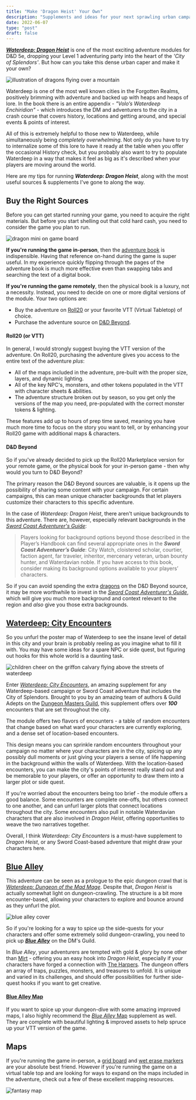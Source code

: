 ```yaml
---
title: "Make 'Dragon Heist' Your Own"
description: "Supplements and ideas for your next sprawling urban campaign."
date: 2022-06-07
type: "post"
draft: false
---
```


[***Waterdeep: Dragon Heist***](https://dnd.wizards.com/products/tabletop-games/rpg-products/dragonheist) is one of the most exciting adventure modules for D&D 5e, dropping your Level 1 adventuring party into the heart of the *'City of Splendors'*. But how can you take this dense urban caper and make it your own?

![illustration of dragons flying over a mountain](/images/waterdeep/dragon-illustration.png)

Waterdeep is one of the most well known cities in the Forgotten Realms, positively brimming with adventure and backed up with heaps and heaps of lore. In the book there is an entire appendix - *"Volo’s Waterdeep Enchiridion"* - which introduces the DM and adventurers to the city in a crash course that covers history, locations and getting around, and special events & points of interest.

All of this is extremely helpful to those new to Waterdeep, while simultaneously being *completely overwhelming*. Not only do you have to try to internalize some of this lore to have it ready at the table when you offer the occasional History check, but you probably also want to try to populate Waterdeep in a way that makes it feel as big as it's described when your players are moving around the world.

Here are my tips for running ***Waterdeep: Dragon Heist***, along with the most useful sources & supplements I've gone to along the way.

## Buy the Right Sources

Before you can get started running your game, you need to acquire the right materials. But before you start shelling out that cold hard cash, you need to consider the game you plan to run.

![dragon mini on game board](/images/waterdeep/dnd-minis-dragon.jpeg)

**If you're running the game in-person**, then the [adventure book](https://dnd.wizards.com/products/tabletop-games/rpg-products/dragonheist) is indispensible. Having that reference on-hand during the game is super useful. In my experience quickly flipping through the pages of the adventure book is much more effective even than swapping tabs and searching the text of a digital book.

**If you're running the game remotely**, then the physical book is a luxury, not a necessity. Instead, you need to decide on one or more digital versions of the module. Your two options are:

- Buy the adventure on [Roll20](https://marketplace.roll20.net/browse/bundle/3825/waterdeep-dragon-heist) or your favorite VTT (Virtual Tabletop) of choice.
- Purchase the adventure source on [D&D Beyond](https://www.dndbeyond.com/sources/wdh).

#### Roll20 (or VTT)

In general, I would strongly suggest buying the VTT version of the adventure. On Roll20, purchasing the adventure gives you access to the entire text of the adventure *plus*:

- All of the maps included in the adventure, pre-built with the proper size, layers, and dynamic lighting.
- All of the key NPC's, monsters, and other tokens populated in the VTT with character sheets & abilities.
- The adventure structure broken out by season, so you get only the versions of the map you need, pre-populated with the correct monster tokens & lighting.

These features add up to hours of prep time saved, meaning you have much more time to focus on the story you want to tell, or by enhancing your Roll20 game with additional maps & characters.

#### D&D Beyond

So if you've already decided to pick up the Roll20 Marketplace version for your remote game, or the physical book for your in-person game - then why would you turn to D&D Beyond?

The primary reason the D&D Beyond sources are valuable, is it opens up the possibility of sharing some content with your campaign. For certain campaigns, this can mean unique character backgrounds that let players customize their characters to this specific adventure.

In the case of *Waterdeep: Dragon Heist*, there aren't unique backgrounds to this adventure. There are, however, especially relevant backgrounds in the [*Sword Coast Adventurer's Guide*](https://www.dndbeyond.com/sources/scag):

>Players looking for background options beyond those described in the Player’s Handbook can find several appropriate ones in the ***Sword Coast Adventurer’s Guide***: City Watch, cloistered scholar, courtier, faction agent, far traveler, inheritor, mercenary veteran, urban bounty hunter, and Waterdavian noble. If you have access to this book, consider making its background options available to your players’ characters.

So if you can avoid spending the extra [dragons](https://forgottenrealms.fandom.com/wiki/Dragon_(coin)) on the D&D Beyond source, it may be more worthwhile to invest in the [*Sword Coast Adventurer's Guide*](https://www.dndbeyond.com/sources/scag), which will give you much more background and context relevant to the region and *also* give you those extra backgrounds.

## [Waterdeep: City Encounters](https://www.dmsguild.com/product/251816/Waterdeep-City-Encounters)

So you unfurl the poster map of Waterdeep to see the insane level of detail in this city and your brain is probably reeling as you imagine what to fill it with. You may have some ideas for a spare NPC or side quest, but figuring out hooks for this whole world is a daunting task.

![children cheer on the griffon calvary flying above the streets of waterdeep](/images/waterdeep/city-encounters.png)

Enter [*Waterdeep: City Encounters*](https://www.dmsguild.com/product/251816/Waterdeep-City-Encounters), an amazing supplement for any Waterdeep-based campaign or Sword Coast adventure that includes the City of Splendors. Brought to you by an amazing team of authors & Guild Adepts on the [Dungeon Masters Guild](https://www.dmsguild.com/), this supplement offers over ***100*** encounters that are set throughout the city.

The module offers two flavors of encounters - a table of random encounters that change based on what ward your characters are currently exploring, and a dense set of location-based encounters. 

This design means you can sprinkle random encounters throughout your campaign no matter where your characters are in the city, spicing up any possibly dull moments or just giving your players a sense of life happening in the background within the walls of Waterdeep. With the location-based encounters, you can make the city's points of interest really stand out and be memorable to your players, or offer an opportunity to draw them into a larger plot or side quest.

If you're worried about the encounters being too brief - the module offers a good balance. Some encounters are complete one-offs, but others connect to one another, and can unfurl larger plots that connect locations throughout the city. Some encounters also pull in notable Waterdavian characters that are also involved in *Dragon Heist*, offering opportunities to weave the two narratives together.

Overall, I think *Waterdeep: City Encounters* is a must-have supplement to *Dragon Heist*, or any Sword Coast-based adventure that might draw your characters here.

## [Blue Alley](https://www.dmsguild.com/product/252855/Blue-Alley)

This adventure can be seen as a prologue to the epic dungeon crawl that is [*Waterdeep: Dungeon of the Mad Mage*](https://dnd.wizards.com/products/tabletop-games/rpg-products/waterdeep-dungeon-mad-mage). Despite that, *Dragon Heist* is actually somewhat light on dungeon-crawling. The structure is a bit more encounter-based, allowing your characters to explore and bounce around as they unfurl the plot.

![blue alley cover](/images/waterdeep/blue-alley-cover.png)

So if you're looking for a way to spice up the side-quests for your characters and offer some extremely solid dungeon-crawling, you need to pick up [***Blue Alley***](https://www.dmsguild.com/product/252855/Blue-Alley) on the DM's Guild.

In *Blue Alley*, your adventurers are tempted with gold & glory by none other than [Mirt](https://forgottenrealms.fandom.com/wiki/Mirt) - offering you an easy hook into *Dragon Heist*, especially if your characters have forged a connection with [The Harpers](https://forgottenrealms.fandom.com/wiki/Harpers). The dungeon offers an array of traps, puzzles, monsters, and treasures to unfold. It is unique and varied in its challenges, and should offer possibilities for further side-quest hooks if you want to get creative.

#### [Blue Alley Map](https://www.dmsguild.com/product/348057/Blue-Alley-Map)

If you want to spice up your dungeon-dive with some amazing improved maps, I also highly recommend the [*Blue Alley* Map](https://www.dmsguild.com/product/348057/Blue-Alley-Map) supplement as well. They are complete with beautiful lighting & improved assets to help spruce up your VTT version of the game.

## Maps

If you're running the game in-person, a [grid board](https://www.amazon.com/dp/B0742H1FJ1?ref_=cm_sw_r_cp_ud_dp_S2WEPWWQS1E7DSTWP9TB) and [wet erase markers](https://www.amazon.com/EXPO-Vis-%C3%A0-Vis-Markers-Assorted-Colors/dp/B08QSK3RH4) are your absolute best friend. However if you're running the game on a virtual table top and are looking for ways to expand on the maps included in the adventure, check out a few of these excellent mapping resources.

![fantasy map](/images/waterdeep/fantasy-map.jpeg)